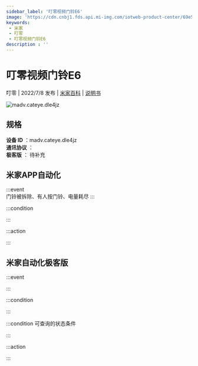 ```yaml
---
sidebar_label: '叮零视频门铃E6'
image: 'https://cdn.cnbj1.fds.api.mi-img.com/iotweb-product-center/69e5efdbe614fb1a58cb154fb5235c6a_1642390446945.png?GalaxyAccessKeyId=AKVGLQWBOVIRQ3XLEW&Expires=9223372036854775807&Signature=aj1kCHOux1kZQ3rOCIdmrtoEw1E='
keywords: 
 - 米家
 - 叮零
 - 叮零视频门铃E6
description : ''
---
```

# 叮零视频门铃E6

叮零 | 2022/7/8 发布 | [米家百科](https://home.mi.com/webapp/content/baike/product/index.html?model=madv.cateye.dle4jz) | [说明书](https://home.mi.com/views/introduction.html?model=madv.cateye.dle4jz&region=cn)

![madv.cateye.dle4jz](https://cdn.cnbj1.fds.api.mi-img.com/iotweb-product-center/69e5efdbe614fb1a58cb154fb5235c6a_1642390446945.png?GalaxyAccessKeyId=AKVGLQWBOVIRQ3XLEW&Expires=9223372036854775807&Signature=aj1kCHOux1kZQ3rOCIdmrtoEw1E=)

## 规格  
> 
**设备 ID** ：madv.cateye.dle4jz  
**通讯协议** ：  
**极客版**  ： 待补充 


## 米家APP自动化  

:::event  
门铃被拆除、有人按门铃、电量耗尽
:::

:::condition  

:::

:::action   

:::

## 米家自动化极客版  

:::event  

:::

:::condition  

:::

:::condition 可查询的状态条件  

:::

:::action  

:::

        
